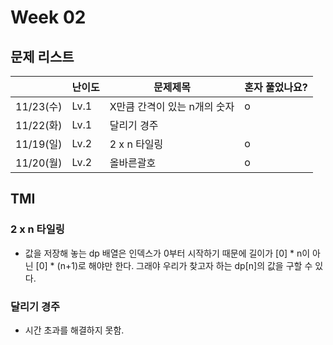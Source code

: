 # Week 02

## 문제 리스트

|                |난이도|문제제목|혼자 풀었나요?|
|----------------|------|-------|-------------|
|11/23(수)|Lv.1|X만큼 간격이 있는 n개의 숫자|o|
|11/22(화)|Lv.1|달리기 경주||
|11/19(일)|Lv.2|2 x n 타일링|o|
|11/20(월)|Lv.2|올바른괄호|o|

## TMI
### 2 x n 타일링
- 값을 저장해 놓는 dp 배열은 인덱스가 0부터 시작하기 때문에 길이가 [0] * n이 아닌 [0] * (n+1)로 해야만 한다. 그래야 우리가 찾고자 하는 dp[n]의 값을 구할 수 있다.

### 달리기 경주
- 시간 초과를 해결하지 못함.